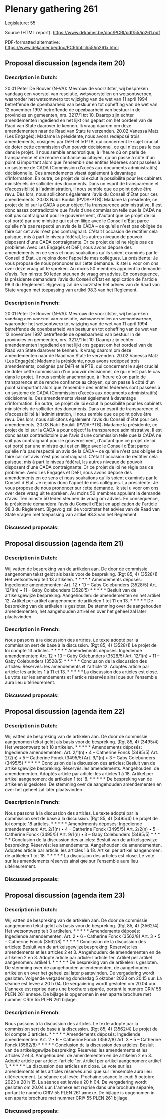 # Plenary gathering 261

Legislature: 55

Source (HTML report): https://www.dekamer.be/doc/PCRI/pdf/55/ip261.pdf

PDF-formatted alternative: https://www.dekamer.be/doc/PCRI/html/55/ip261x.html

## Proposal discussion (agenda item 20)

### Description in Dutch:

20.01 Peter De Roover (N-VA): Mevrouw de voorzitster, wij bespreken vandaag een voorstel van resolutie, wetsvoorstellen en wetsontwerpen, waaronder het wetsontwerp tot wijziging van de wet van 11 april 1994 betreffende de openbaarheid van bestuur en tot opheffing van de wet van 12 november 1997 betreffende de openbaarheid van bestuur in de provincies en gemeenten, nrs. 3217/1 tot 10. Daarop zijn echter amendementen ingediend en het lijkt ons gepast om het oordeel van de Raad van State daarover te kennen. Ik vraag daarom om deze amendementen naar de Raad van State te verzenden. 20.02 Vanessa Matz (Les Engagés): Madame la présidente, nous avons redéposé trois amendements, cosignés par DéFI et le PTB, qui concernent le sujet crucial de doter cette commission d'un pouvoir décisionnel, ce qui n'est pas le cas dans le projet. Il nous semble anachronique, à l'heure où on parle de transparence et de rendre confiance au citoyen, qu'on passe à côté d'un point si important alors que l'ensemble des entités fédérées sont passées à un système de CADA (Commission d'accès aux documents administratifs) décisionnelle. Ces amendements visent également à davantage d'information. En outre, ce projet de loi exclut la possibilité pour les cabinets ministériels de solliciter des documents. Dans un esprit de transparence et d'accessibilité à l'administration, il nous semble que ce point doive être revu. Dès lors, nous sollicitons également l'avis du Conseil d'État pour ces amendements. 20.03 Nabil Boukili (PVDA-PTB): Madame la présidente, ce projet de loi sur la CADA a pour objectif la transparence administrative. Il est donc assez contradictoire que l'avis d'une commission telle que la CADA ne soit pas contraignant pour le gouvernement, d'autant que ce projet de loi est porté par une ministre qui est en litige avec le Conseil d'État parce qu'elle n'a pas respecté un avis de la CADA – ce qu'elle n'est pas obligée de faire car cet avis n'est pas contraignant. C'était l'occasion de rectifier cela puisque, mis à part le niveau fédéral, les autres niveaux de pouvoir disposent d'une CADA contraignante. Or ce projet de loi ne règle pas ce problème. Avec Les Engagés et DéFI, nous avons déposé des amendements en ce sens et nous souhaitons qu'ils soient examinés par le Conseil d'État. Je rejoins donc l'appel de mes collègues. La présidente: Je vous propose de nous prononcer sur cette demande. Ik stel u voor om ons over deze vraag uit te spreken. Au moins 50 membres appuient la demande d'avis. Ten minste 50 leden steunen de vraag om advies. En conséquence, la présidente demandera l'avis du Conseil d'État en application de l'article 98.3 du Règlement. Bijgevolg zal de voorzitster het advies van de Raad van State vragen met toepassing van artikel 98.3 van het Reglement.

### Description in French:

20.01 Peter De Roover (N-VA): Mevrouw de voorzitster, wij bespreken vandaag een voorstel van resolutie, wetsvoorstellen en wetsontwerpen, waaronder het wetsontwerp tot wijziging van de wet van 11 april 1994 betreffende de openbaarheid van bestuur en tot opheffing van de wet van 12 november 1997 betreffende de openbaarheid van bestuur in de provincies en gemeenten, nrs. 3217/1 tot 10. Daarop zijn echter amendementen ingediend en het lijkt ons gepast om het oordeel van de Raad van State daarover te kennen. Ik vraag daarom om deze amendementen naar de Raad van State te verzenden. 20.02 Vanessa Matz (Les Engagés): Madame la présidente, nous avons redéposé trois amendements, cosignés par DéFI et le PTB, qui concernent le sujet crucial de doter cette commission d'un pouvoir décisionnel, ce qui n'est pas le cas dans le projet. Il nous semble anachronique, à l'heure où on parle de transparence et de rendre confiance au citoyen, qu'on passe à côté d'un point si important alors que l'ensemble des entités fédérées sont passées à un système de CADA (Commission d'accès aux documents administratifs) décisionnelle. Ces amendements visent également à davantage d'information. En outre, ce projet de loi exclut la possibilité pour les cabinets ministériels de solliciter des documents. Dans un esprit de transparence et d'accessibilité à l'administration, il nous semble que ce point doive être revu. Dès lors, nous sollicitons également l'avis du Conseil d'État pour ces amendements. 20.03 Nabil Boukili (PVDA-PTB): Madame la présidente, ce projet de loi sur la CADA a pour objectif la transparence administrative. Il est donc assez contradictoire que l'avis d'une commission telle que la CADA ne soit pas contraignant pour le gouvernement, d'autant que ce projet de loi est porté par une ministre qui est en litige avec le Conseil d'État parce qu'elle n'a pas respecté un avis de la CADA – ce qu'elle n'est pas obligée de faire car cet avis n'est pas contraignant. C'était l'occasion de rectifier cela puisque, mis à part le niveau fédéral, les autres niveaux de pouvoir disposent d'une CADA contraignante. Or ce projet de loi ne règle pas ce problème. Avec Les Engagés et DéFI, nous avons déposé des amendements en ce sens et nous souhaitons qu'ils soient examinés par le Conseil d'État. Je rejoins donc l'appel de mes collègues. La présidente: Je vous propose de nous prononcer sur cette demande. Ik stel u voor om ons over deze vraag uit te spreken. Au moins 50 membres appuient la demande d'avis. Ten minste 50 leden steunen de vraag om advies. En conséquence, la présidente demandera l'avis du Conseil d'État en application de l'article 98.3 du Règlement. Bijgevolg zal de voorzitster het advies van de Raad van State vragen met toepassing van artikel 98.3 van het Reglement.



### Discussed proposals:

## Proposal discussion (agenda item 21)

### Description in Dutch:

Wij vatten de bespreking van de artikelen aan. De door de commissie aangenomen tekst geldt als basis voor de bespreking. (Rgt 85, 4) (3528/1) Het wetsontwerp telt 13 artikelen. * * * * * Amendements déposés: Ingediende amendementen: Art. 12 • 10 – Gaby Colebunders (3528/5) Art. 12/1(n) • 11 – Gaby Colebunders (3528/5) * * * * * Besluit van de artikelsgewijze bespreking: Aangehouden: de amendementen en het artikel 12. Artikel per artikel aangenomen: de artikelen 1 tot 11 en 13. * * * * * De bespreking van de artikelen is gesloten. De stemming over de aangehouden amendementen, het aangehouden artikel en over het geheel zal later plaatsvinden.

### Description in French:

Nous passons à la discussion des articles. Le texte adopté par la commission sert de base à la discussion. (Rgt 85, 4) (3528/1) Le projet de loi compte 13 articles. * * * * * Amendements déposés: Ingediende amendementen: Art. 12 • 10 – Gaby Colebunders (3528/5) Art. 12/1(n) • 11 – Gaby Colebunders (3528/5) * * * * * Conclusion de la discussion des articles: Réservés: les amendements et l'article 12. Adoptés article par article: les articles 1 à 11 et 13. * * * * * La discussion des articles est close. Le vote sur les amendements et l'article réservés ainsi que sur l'ensemble aura lieu ultérieurement.



### Discussed proposals:

## Proposal discussion (agenda item 22)

### Description in Dutch:

Wij vatten de bespreking van de artikelen aan. De door de commissie aangenomen tekst geldt als basis voor de bespreking. (Rgt 85, 4) (3495/4) Het wetsontwerp telt 18 artikelen. * * * * * Amendements déposés: Ingediende amendementen: Art. 2/1(n) • 4 – Catherine Fonck (3495/5) Art. 2/2(n) • 5 – Catherine Fonck (3495/5) Art. 9/1(n) • 3 – Gaby Colebunders (3495/5) * * * * * Conclusion de la discussion des articles: Besluit van de artikelsgewijze bespreking: Réservés: les amendements. Aangehouden: de amendementen. Adoptés article par article: les articles 1 à 18. Artikel per artikel aangenomen: de artikelen 1 tot 18. * * * * * De bespreking van de artikelen is gesloten. De stemming over de aangehouden amendementen en over het geheel zal later plaatsvinden.

### Description in French:

Nous passons à la discussion des articles. Le texte adopté par la commission sert de base à la discussion. (Rgt 85, 4) (3495/4) Le projet de loi compte 18 articles. * * * * * Amendements déposés: Ingediende amendementen: Art. 2/1(n) • 4 – Catherine Fonck (3495/5) Art. 2/2(n) • 5 – Catherine Fonck (3495/5) Art. 9/1(n) • 3 – Gaby Colebunders (3495/5) * * * * * Conclusion de la discussion des articles: Besluit van de artikelsgewijze bespreking: Réservés: les amendements. Aangehouden: de amendementen. Adoptés article par article: les articles 1 à 18. Artikel per artikel aangenomen: de artikelen 1 tot 18. * * * * * La discussion des articles est close. Le vote sur les amendements réservés ainsi que sur l'ensemble aura lieu ultérieurement.



### Discussed proposals:

## Proposal discussion (agenda item 23)

### Description in Dutch:

Wij vatten de bespreking van de artikelen aan. De door de commissie aangenomen tekst geldt als basis voor de bespreking. (Rgt 85, 4) (3562/4) Het wetsontwerp telt 3 artikelen. * * * * * Amendements déposés: Ingediende amendementen: Art. 2 • 6 – Catherine Fonck (3562/8) Art. 3 • 5 – Catherine Fonck (3562/8) * * * * * Conclusion de la discussion des articles: Besluit van de artikelsgewijze bespreking: Réservés: les amendements et les articles 2 et 3. Aangehouden: de amendementen en de artikelen 2 en 3. Adopté article par article: l'article 1er. Artikel per artikel aangenomen: artikel 1. * * * * * De bespreking van de artikelen is gesloten. De stemming over de aangehouden amendementen, de aangehouden artikelen en over het geheel zal later plaatsvinden. De vergadering wordt gesloten. Volgende vergadering donderdag 5 oktober 2023 om 20.15 uur. La séance est levée à 20 h 04. De vergadering wordt gesloten om 20.04 uur. L'annexe est reprise dans une brochure séparée, portant le numéro CRIV 55 PLEN 261 annexe. De bijlage is opgenomen in een aparte brochure met nummer CRIV 55 PLEN 261 bijlage.

### Description in French:

Nous passons à la discussion des articles. Le texte adopté par la commission sert de base à la discussion. (Rgt 85, 4) (3562/4) Le projet de loi compte 3 articles. * * * * * Amendements déposés: Ingediende amendementen: Art. 2 • 6 – Catherine Fonck (3562/8) Art. 3 • 5 – Catherine Fonck (3562/8) * * * * * Conclusion de la discussion des articles: Besluit van de artikelsgewijze bespreking: Réservés: les amendements et les articles 2 et 3. Aangehouden: de amendementen en de artikelen 2 en 3. Adopté article par article: l'article 1er. Artikel per artikel aangenomen: artikel 1. * * * * * La discussion des articles est close. Le vote sur les amendements et les articles réservés ainsi que sur l'ensemble aura lieu ultérieurement. La séance est levée. Prochaine séance le jeudi 5 octobre 2023 à 20 h 15. La séance est levée à 20 h 04. De vergadering wordt gesloten om 20.04 uur. L'annexe est reprise dans une brochure séparée, portant le numéro CRIV 55 PLEN 261 annexe. De bijlage is opgenomen in een aparte brochure met nummer CRIV 55 PLEN 261 bijlage.



### Discussed proposals:

